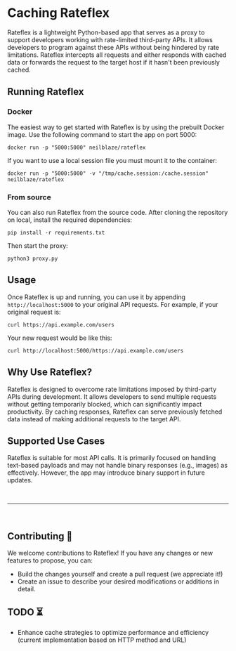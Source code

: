 # Caching **Rateflex**

Rateflex is a lightweight Python-based app that serves as a proxy to support developers working with rate-limited third-party APIs. It allows developers to program against these APIs without being hindered by rate limitations. Rateflex intercepts all requests and either responds with cached data or forwards the request to the target host if it hasn't been previously cached.

## Running Rateflex
### Docker
The easiest way to get started with Rateflex is by using the prebuilt Docker image. Use the following command to start the app on port 5000:
```shell
docker run -p "5000:5000" neilblaze/rateflex
```

If you want to use a local session file you must mount it to the container:
```shell
docker run -p "5000:5000" -v "/tmp/cache.session:/cache.session" neilblaze/rateflex
```

### From source
You can also run Rateflex from the source code. After cloning the repository on local, install the required dependencies:
```shell
pip install -r requirements.txt
```

Then start the proxy:
```shell
python3 proxy.py
```

## Usage
Once Rateflex is up and running, you can use it by appending `http://localhost:5000` to your original API requests. For example, if your original request is:
```shell
curl https://api.example.com/users
```
Your new request would be like this:
```shell
curl http://localhost:5000/https://api.example.com/users
```

## Why Use Rateflex?

Rateflex is designed to overcome rate limitations imposed by third-party APIs during development. It allows developers to send multiple requests without getting temporarily blocked, which can significantly impact productivity. By caching responses, Rateflex can serve previously fetched data instead of making additional requests to the target API.

## Supported Use Cases

Rateflex is suitable for most API calls. It is primarily focused on handling text-based payloads and may not handle binary responses (e.g., images) as effectively. However, the app may introduce binary support in future updates.

<br/>

---

<br/>

## Contributing 🙌

We welcome contributions to Rateflex! If you have any changes or new features to propose, you can:

* Build the changes yourself and create a pull request (we appreciate it!)
* Create an issue to describe your desired modifications or additions in detail.

## TODO ⏳

* Enhance cache strategies to optimize performance and efficiency (current implementation based on HTTP method and URL)
